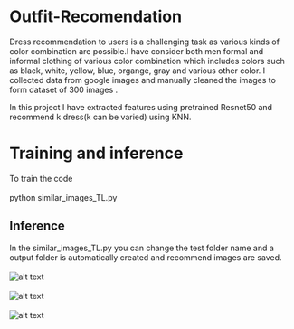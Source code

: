 # Outfit-Recomendation

Dress recommendation to users is a challenging task as various kinds of color combination are possible.I have consider both men formal and informal clothing of various color combination which includes colors such as black, white, yellow, blue, organge, gray and various other color. I collected data from google images and manually cleaned the images to form dataset of 300 images . 
<br>

In this project I have extracted features using pretrained Resnet50 and recommend k dress(k can be varied) using KNN.<br>

# Training and inference 
To train the code <br><br>
python similar_images_TL.py 
<br>
## Inference 

In the similar_images_TL.py you can change the test folder name and a output folder is automatically created and recommend images are saved. 
<br>
<br>
![alt text](https://github.com/sand47/Outfit-Recomendation/blob/master/output/rec/white60_rec.png)
<br>
<br>
![alt text](https://github.com/sand47/Outfit-Recomendation/blob/master/output/rec/informalred84_rec.png)
<br> 
<br>
![alt text](https://github.com/sand47/Outfit-Recomendation/blob/master/output/rec/tshirtss55_rec.png)

